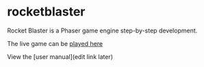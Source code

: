 # rocketblaster
Rocket Blaster is a Phaser game engine step-by-step development.

The live game can be [played here](https://wolflint.github.io/rocketblaster/)

View the [user manual](edit link later)
